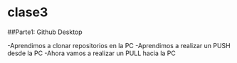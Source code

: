 # clase3
##Parte1: Github Desktop

-Aprendimos a clonar repositorios en la PC
-Aprendimos a realizar un PUSH desde la PC
-Ahora vamos a realizar un PULL hacia la PC
